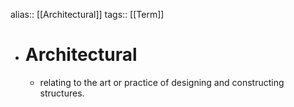 alias:: [[Architectural]]
tags:: [[Term]]

- # Architectural
	- relating to the art or practice of designing and constructing structures.